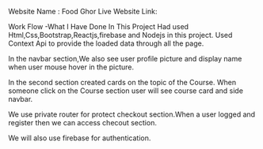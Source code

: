 Website Name : Food Ghor
Live Website Link:

Work Flow -What I Have Done In This Project
Had used Html,Css,Bootstrap,Reactjs,firebase and Nodejs in this project.
Used Context Api to provide the loaded data through all the page.

In the navbar section,We also see user profile picture and display name when user mouse hover in the picture.

In the second section created cards on the topic of the Course.
When someone click on the Course section user will see course card and side navbar.

We use private router for protect checkout section.When a user logged and register then we can access checout section.

We will also use firebase for authentication.
